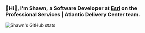 ### 👋Hi👋, I'm Shawn, a Software Developer at [Esri](https://www.esri.com/en-us/arcgis/services/overview) on the Professional Services | Atlantic Delivery Center team.

![Shawn's GitHub stats](https://github-readme-stats.vercel.app/api?username=shawnmgoulet&hide_rank=true&theme=highcontrast&show_icons=true)

<!--
**shawnmgoulet/shawnmgoulet** is a ✨ _special_ ✨ repository because its `README.md` (this file) appears on your GitHub profile.

Here are some ideas to get you started:

- 🔭 I’m currently working on ...
- 🌱 I’m currently learning ...
- 👯 I’m looking to collaborate on ...
- 🤔 I’m looking for help with ...
- 💬 Ask me about ...
- 📫 How to reach me: ...
- 😄 Pronouns: ...
- ⚡ Fun fact: ...
-->
